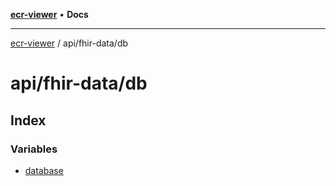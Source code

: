 [**ecr-viewer**](../../../README.md) • **Docs**

***

[ecr-viewer](../../../README.md) / api/fhir-data/db

# api/fhir-data/db

## Index

### Variables

- [database](variables/database.md)
